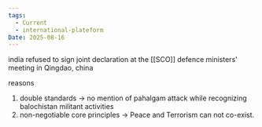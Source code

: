 ```yaml
---
tags:
  - Current
  - international-plateform
Date: 2025-08-16
---
```

india refused to sign joint declaration at the [[SCO]] defence ministers' meeting in Qingdao, china

reasons
1. double standards -> no mention of pahalgam attack while recognizing balochistan militant activities
2. non-negotiable core principles -> Peace and Terrorism can not co-exist.